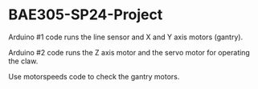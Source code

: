 # BAE305-SP24-Project


Arduino #1 code runs the line sensor and X and Y axis motors (gantry).

Arduino #2 code runs the Z axis motor and the servo motor for operating the claw.


Use motorspeeds code to check the gantry motors.
